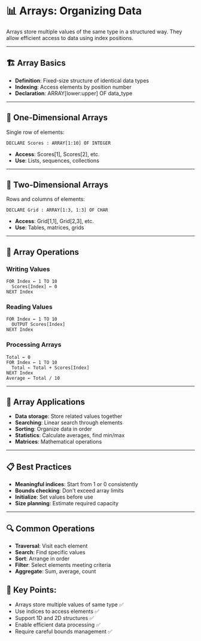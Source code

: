 # 📊 Arrays: Organizing Data

Arrays store multiple values of the same type in a structured way. They allow efficient access to data using index positions.

---

## 🏗️ Array Basics

- **Definition**: Fixed-size structure of identical data types
- **Indexing**: Access elements by position number
- **Declaration**: ARRAY[lower:upper] OF data_type

---

## 📏 One-Dimensional Arrays

Single row of elements:

```
DECLARE Scores : ARRAY[1:10] OF INTEGER
```

- **Access**: Scores[1], Scores[2], etc.
- **Use**: Lists, sequences, collections

---

## 📐 Two-Dimensional Arrays

Rows and columns of elements:

```
DECLARE Grid : ARRAY[1:3, 1:3] OF CHAR
```

- **Access**: Grid[1,1], Grid[2,3], etc.
- **Use**: Tables, matrices, grids

---

## 🔄 Array Operations

### Writing Values
```
FOR Index ← 1 TO 10
  Scores[Index] ← 0
NEXT Index
```

### Reading Values
```
FOR Index ← 1 TO 10
  OUTPUT Scores[Index]
NEXT Index
```

### Processing Arrays
```
Total ← 0
FOR Index ← 1 TO 10
  Total ← Total + Scores[Index]
NEXT Index
Average ← Total / 10
```

---

## 🎯 Array Applications

- **Data storage**: Store related values together
- **Searching**: Linear search through elements
- **Sorting**: Organize data in order
- **Statistics**: Calculate averages, find min/max
- **Matrices**: Mathematical operations

---

## 📋 Best Practices

- **Meaningful indices**: Start from 1 or 0 consistently
- **Bounds checking**: Don't exceed array limits
- **Initialize**: Set values before use
- **Size planning**: Estimate required capacity

---

## 🔍 Common Operations

- **Traversal**: Visit each element
- **Search**: Find specific values
- **Sort**: Arrange in order
- **Filter**: Select elements meeting criteria
- **Aggregate**: Sum, average, count


## 📝 **Key Points:**

- Arrays store multiple values of same type ✅
- Use indices to access elements ✅
- Support 1D and 2D structures ✅
- Enable efficient data processing ✅
- Require careful bounds management ✅
